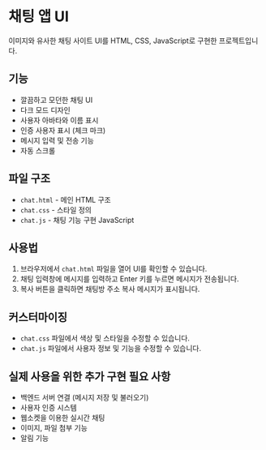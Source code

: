 # 채팅 앱 UI

이미지와 유사한 채팅 사이트 UI를 HTML, CSS, JavaScript로 구현한 프로젝트입니다.

## 기능

- 깔끔하고 모던한 채팅 UI
- 다크 모드 디자인
- 사용자 아바타와 이름 표시
- 인증 사용자 표시 (체크 마크)
- 메시지 입력 및 전송 기능
- 자동 스크롤

## 파일 구조

- `chat.html` - 메인 HTML 구조
- `chat.css` - 스타일 정의
- `chat.js` - 채팅 기능 구현 JavaScript

## 사용법

1. 브라우저에서 `chat.html` 파일을 열어 UI를 확인할 수 있습니다.
2. 채팅 입력창에 메시지를 입력하고 Enter 키를 누르면 메시지가 전송됩니다.
3. 복사 버튼을 클릭하면 채팅방 주소 복사 메시지가 표시됩니다.

## 커스터마이징

- `chat.css` 파일에서 색상 및 스타일을 수정할 수 있습니다.
- `chat.js` 파일에서 사용자 정보 및 기능을 수정할 수 있습니다.

## 실제 사용을 위한 추가 구현 필요 사항

- 백엔드 서버 연결 (메시지 저장 및 불러오기)
- 사용자 인증 시스템
- 웹소켓을 이용한 실시간 채팅
- 이미지, 파일 첨부 기능
- 알림 기능 